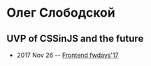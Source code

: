 # Олег Слободской

## UVP of CSSinJS and the future
- 2017 Nov 26 -- [Frontend fwdays&#39;17](https://frameworksdays.com/event/frontend-fwdays-17/review/uvp-of-cssinjs)    
